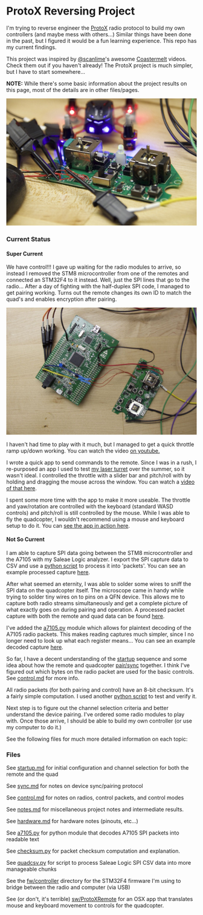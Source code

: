 # ProtoX Reversing Project

I'm trying to reverse engineer the [ProtoX](http://www.protoquad.com) radio protocol to build my own controllers (and maybe mess with others...) Similar things have been done in the past, but I figured it would be a fun learning experience. This repo has my current findings.

This project was inspired by [@scanlime](https://twitter.com/scanlime)'s awesome [Coastermelt](https://vimeo.com/channels/coastermelt) videos. Check them out if you haven't already! The ProtoX project is much simpler, but I have to start somewhere...

**NOTE:** While there's some basic information about the project results on this page, most of the details are in other files/pages. 

![Remote+Quad](/images/IMG_2328.jpg)

### Current Status
#### Super Current
We have control!!! I gave up waiting for the radio modules to arrive, so instead I removed the STM8 microcontroller from one of the remotes and connected an STM32F4 to it instead. Well, just the SPI lines that go to the radio... After a day of fighting with the half-duplex SPI code, I managed to get pairing working. Turns out the remote changes its own ID to match the quad's and enables encryption after pairing. 

![Hijacked Remote](/images/IMG_2354.jpg)

I haven't had time to play with it much, but I managed to get a quick throttle ramp up/down working. You can watch the video [on youtube.](http://www.youtube.com/watch?v=5Op-pvrtTcU)

I wrote a quick app to send commands to the remote. Since I was in a rush, I re-purposed an app I used to test [my laser turret](http://alvarop.com/2014/11/laser-turret-project-mechanical/) over the summer, so it wasn't ideal. I controlled the throttle with a slider bar and pitch/roll with by holding and dragging the mouse across the window. You can watch a [video of that here](http://youtu.be/NUGXJX7mko0).

I spent some more time with the app to make it more useable. The throttle and yaw/rotation are controlled with the keyboard (standard WASD controls) and pitch/roll is still controlled by the mouse. While I was able to fly the quadcopter, I wouldn't recommend using a mouse and keyboard setup to do it. You can [see the app in action here](https://www.youtube.com/watch?v=BfARBlWldN0).

#### Not So Current
I am able to capture SPI data going between the STM8 microcontroller and the A7105 with my Saleae Logic analyzer. I export the SPI capture data to CSV and use a [python script](quadcsv.py) to process it into 'packets'. You can see an example processed capture [here](processeddata/connect2.processed.txt).

After what seemed an eternity, I was able to solder some wires to sniff the SPI data on the quadcopter itself. The microscope came in handy while trying to solder tiny wires on to pins on a QFN device. This allows me to capture both radio streams simultaneously and get a complete picture of what exactly goes on during pairing and operation. A processed packet capture with both the remote and quad data can be found [here](processeddata/dual-capture.decoded.txt).

I've added the [a7105.py](a7105.py) module which allows for plaintext decoding of the A7105 radio packets. This makes reading captures much simpler, since I no longer need to look up what each register means... You can see an example decoded capture [here](processeddata/connect2.decoded.txt).

So far, I have a decent understanding of the [startup](startup.md) sequence and some idea about how the remote and quadcopter [pair/sync](sync.md) together. I think I've figured out which bytes on the radio packet are used for the basic controls. See [control.md](control.md) for more info.

All radio packets (for both pairing and control) have an 8-bit checksum. It's a fairly simple computation. I used another [python script](checksum.py) to test and verify it.

Next step is to figure out the channel selection criteria and better understand the device pairing. I've ordered some radio modules to play with. Once those arrive, I should be able to build my own controller (or use my computer to do it.)

See the following files for much more detailed information on each topic:


### Files

See [startup.md](startup.md) for initial configuration and channel selection for both the remote and the quad

See [sync.md](sync.md) for notes on device sync/pairing protocol

See [control.md](control.md) for notes on radios, control packets, and control modes

See [notes.md](notes.md) for miscellaneous project notes and intermediate results.

See [hardware.md](hardware.md) for hardware notes (pinouts, etc...)

See [a7105.py](a7105.py) for python module that decodes A7105 SPI packets into readable text

See [checksum.py](checksum.py) for packet checksum computation and explanation.

See [quadcsv.py](quadcsv.py) for script to process Saleae Logic SPI CSV data into more manageable chunks

See the [fw/controller](fw/controller) directory for the STM32F4 firmware I'm using to bridge between the radio and computer (via USB)

See (or don't, it's terrible) [sw/ProtoXRemote](sw/ProtoXRemote) for an OSX app that translates mouse and keyboard movement to controls for the quadcopter.